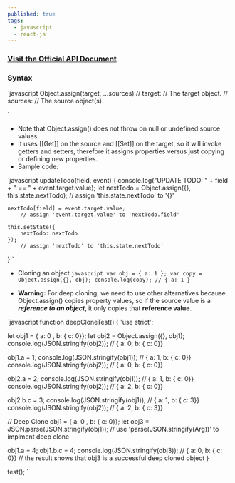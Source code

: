 ```yaml
---
published: true
tags:
  - javascript
  - react-js
---
```

### [Visit the Official API Document](https://developer.mozilla.org/en-US/docs/Web/JavaScript/Reference/Global_Objects/Object/assign)


### Syntax

`javascript
Object.assign(target, ...sources)
  // target:
  //    The target object.
  // sources:
  //    The source object(s).

`

* Note that Object.assign() does not throw on null or undefined source values.
* It uses [[Get]] on the source and [[Set]] on the target, so it will invoke getters and setters, therefore it assigns properties versus just copying or defining new properties.
* Sample code:

`javascript
updateTodo(field, event) {
	console.log("UPDATE TODO: " + field + " == " + event.target.value);
	let nextTodo = Object.assign({}, this.state.nextTodo);
		// assign 'this.state.nextTodo' to '{}'
		
	nextTodo[field] = event.target.value;
		// assign 'event.target.value' to 'nextTodo.field'
		
	this.setState({
		nextTodo: nextTodo
	});        
		// assign 'nextTodo' to 'this.state.nextTodo'
}
`

* Cloning an object
`javascript
var obj = { a: 1 };
var copy = Object.assign({}, obj);
console.log(copy); // { a: 1 }
`

* **Warning:** For deep cloning, we need to use other alternatives because Object.assign() copies property values, so if the source value is a **_reference to an object_**, it only copies that **reference value**.

`javascript
function deepCloneTest() {
  'use strict';

  let obj1 = { a: 0 , b: { c: 0}};
  let obj2 = Object.assign({}, obj1);
  console.log(JSON.stringify(obj2)); // { a: 0, b: { c: 0}}
  
  obj1.a = 1;
  console.log(JSON.stringify(obj1)); // { a: 1, b: { c: 0}}
  console.log(JSON.stringify(obj2)); // { a: 0, b: { c: 0}}
  
  obj2.a = 2;
  console.log(JSON.stringify(obj1)); // { a: 1, b: { c: 0}}
  console.log(JSON.stringify(obj2)); // { a: 2, b: { c: 0}}
  
  obj2.b.c = 3;
  console.log(JSON.stringify(obj1)); // { a: 1, b: { c: 3}}
  console.log(JSON.stringify(obj2)); // { a: 2, b: { c: 3}}
  
  // Deep Clone
  obj1 = { a: 0 , b: { c: 0}};
  let obj3 = JSON.parse(JSON.stringify(obj1));
  		// use 'parse(JSON.stringify(Arg))' to implment deep clone
        
  obj1.a = 4;
  obj1.b.c = 4;
  console.log(JSON.stringify(obj3)); // { a: 0, b: { c: 0}}
  		// the result shows that obj3 is a successful deep cloned object
}

test();
`

<br />
<br />
